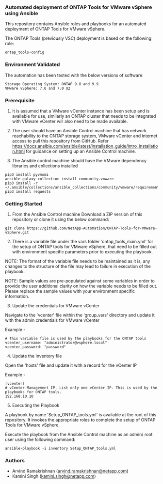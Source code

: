 ### Automated deployment of ONTAP Tools for VMware vSphere using Ansible
 
This repository contains Ansible roles and playbooks for an automated deployment of ONTAP Tools for VMware vSphere.

The ONTAP Tools (previously VSC) deployment is based on the following role:

	ontap_tools-config

### Environment Validated

The automation has been tested with the below versions of software:

	Storage Operating System: ONTAP 9.8 and 9.9
	VMware vSphere: 7.0 and 7.0 U2

### Prerequisite

1. It is assumed that a VMware vCenter instance has been setup and is available for use, similarly an ONTAP cluster that needs to be integrated with VMware vCenter will also need to be made available.

2. The user should have an Ansible Control machine that has network reachability to the ONTAP storage system, VMware vCenter and internet access to pull this repository from GitHub.
Refer https://docs.ansible.com/ansible/latest/installation_guide/intro_installation.html for guidance on setting up an Ansible Control machine.

3. The Ansible control machine should have the VMware dependency libraries and collections installed

```
pip3 install pyvmomi
ansible-galaxy collection install community.vmware
pip3 install -r ~/.ansible/collections/ansible_collections/community/vmware/requirements.txt
pip3 install requests
```


### Getting Started

1. From the Ansible Control machine Download a ZIP version of this repository or clone it using the below command:
	
```
git clone https://github.com/NetApp-Automation/ONTAP-Tools-for-VMware-vSphere.git
```

2. There is a variable file under the vars folder 'ontap_tools_main.yml' for the setup of ONTAP tools for VMware vSphere, that need to be filled out with environment specific parameters prior to executing the playbook.

NOTE: The format of the variable file needs to be maintained as it is, any changes to the structure of the file may lead to failure in execution of the playbook.

NOTE: Sample values are pre-populated against some variables in order to provide the user additional clarity on how the variable needs to be filled out. Please replace the sample values with your environment specific information.

3. Update the credentials for VMware vCenter

Navigate to the 'vcenter' file within the 'group_vars' directory and update it with the admin credentials for VMware vCenter

Example -

	# This variable file is used by the playbooks for the ONTAP tools
	vcenter_username: "administrator@vsphere.local"
	vcenter_password: "password"

4. Update the Inventory file

Open the 'hosts' file and update it with a record for the vCenter IP

Example -

	[vcenter]
	# vCenter Management IP. List only one vCenter IP. This is used by the playbooks for ONTAP tools.
	192.168.10.10

5. Executing the Playbook

A playbook by name 'Setup_ONTAP_tools.yml' is available at the root of this repository. It invokes the appropriate roles to complete the setup of ONTAP Tools for VMware vSphere.

Execute the playbook from the Ansible Control machine as an admin/ root user using the following command:

	ansible-playbook -i inventory Setup_ONTAP_tools.yml

### Authors

 * Arvind Ramakrishnan (arvind.ramakrishnan@netapp.com)
 * Kamini Singh (kamini.singh@netapp.com) 
